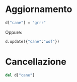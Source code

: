# Aggiornamento

```python
d["cane"] = "grrr"
```

Oppure:

```python
d.update({"cane":"wof"})
```

# Cancellazione

```python
del d["cane"]
```